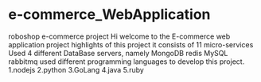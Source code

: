 # e-commerce_WebApplication
roboshop e-commerce project
Hi welcome to the E-commerce web application project
highlights of this project
  it consists of 11 micro-services
  Used 4 different DataBase servers, namely
    MongoDB
    redis
    MySQL
    rabbitmq
  used different programming languages to develop this project.
    1.nodejs
    2.python
    3.GoLang
    4.java
    5.ruby
  
